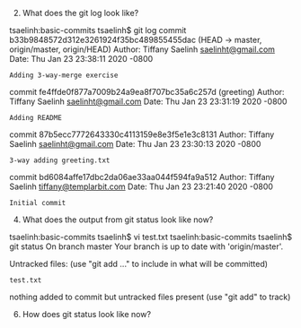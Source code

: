 2. What does the git log look like?

tsaelinh:basic-commits tsaelinh$ git log
commit b33b9848572d312e3261924f35bc489855455dac (HEAD -> master, origin/master, origin/HEAD)
Author: Tiffany Saelinh <saelinht@gmail.com>
Date:   Thu Jan 23 23:38:11 2020 -0800

    Adding 3-way-merge exercise

commit fe4ffde0f877a7009b24a9ea8f707bc35a6c257d (greeting)
Author: Tiffany Saelinh <saelinht@gmail.com>
Date:   Thu Jan 23 23:31:19 2020 -0800

    Adding README

commit 87b5ecc7772643330c4113159e8e3f5e1e3c8131
Author: Tiffany Saelinh <saelinht@gmail.com>
Date:   Thu Jan 23 23:30:13 2020 -0800

    3-way adding greeting.txt

commit bd6084affe17dbc2da06ae33aa044f594fa9a512
Author: Tiffany Saelinh <tiffany@templarbit.com>
Date:   Thu Jan 23 23:21:40 2020 -0800

    Initial commit

4. What does the output from git status look like now?

tsaelinh:basic-commits tsaelinh$ vi test.txt
tsaelinh:basic-commits tsaelinh$ git status
On branch master
Your branch is up to date with 'origin/master'.

Untracked files:
  (use "git add <file>..." to include in what will be committed)

	test.txt

nothing added to commit but untracked files present (use "git add" to track)

6. How does git status look like now?
